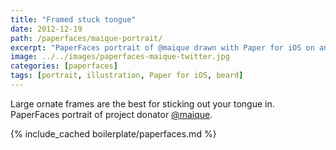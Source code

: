 ```yaml
---
title: "Framed stuck tongue"
date: 2012-12-19
path: /paperfaces/maique-portrait/
excerpt: "PaperFaces portrait of @maique drawn with Paper for iOS on an iPad."
image: ../../images/paperfaces-maique-twitter.jpg
categories: [paperfaces]
tags: [portrait, illustration, Paper for iOS, beard]
---
```


Large ornate frames are the best for sticking out your tongue in. PaperFaces portrait of project donator [@maique](https://twitter.com/maique).

{% include_cached boilerplate/paperfaces.md %}
